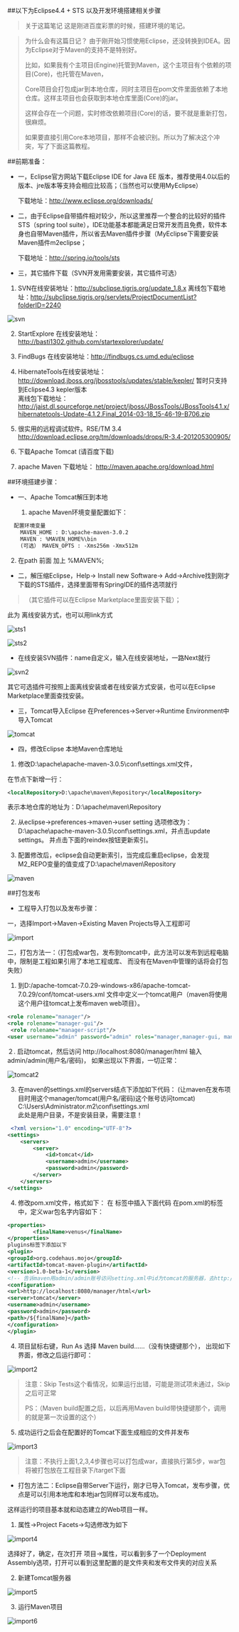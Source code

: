 ##以下为Eclipse4.4 + STS 以及开发环境搭建相关步骤

>关于这篇笔记
> 这是刚进百度彩票的时候，搭建环境的笔记。


> 为什么会有这篇日记？
> 由于刚开始习惯使用Eclipse，还没转换到IDEA。因为Eclipse对于Maven的支持不是特别好。
>
> 比如，如果我有个主项目(Engine)托管到Maven，这个主项目有个依赖的项目(Core)，也托管在Maven，
>
> Core项目会打包成jar到本地仓库，同时主项目在pom文件里面依赖了本地仓库。这样主项目也会获取到本地仓库里面(Core)的jar。
>
> 这样会存在一个问题，实时修改依赖项目(Core)的话，要不就是重新打包，很麻烦。
>
> 如果要直接引用Core本地项目，那样不会被识别。所以为了解决这个冲突，写了下面这篇教程。


##前期准备：

- 一，Eclipse官方网站下载Eclipse IDE for Java EE 版本，推荐使用4.0以后的版本、jre版本等支持会相应比较高；（当然也可以使用MyEclipse）

  下载地址：http://www.eclipse.org/downloads/

- 二，由于Eclipse自带插件相对较少，所以这里推荐一个整合的比较好的插件STS（spring tool suite），IDE功能基本都能满足日常开发而且免费，软件本身也自带Maven插件，所以省去Maven插件步骤（MyEclipse下需要安装Maven插件m2eclipse；


  下载地址：http://spring.io/tools/sts

- 三，其它插件下载（SVN开发用需要安装，其它插件可选）

1. SVN在线安装地址：http://subclipse.tigris.org/update_1.8.x
  离线包下载地址：http://subclipse.tigris.org/servlets/ProjectDocumentList?folderID=2240

  ![svn](https://github.com/ericzuobin/notes/blob/master/pic/eclipse/1.png)

2. StartExplore  在线安装地址：   http://basti1302.github.com/startexplorer/update/
3. FindBugs 在线安装地址：http://findbugs.cs.umd.edu/eclipse
4. HibernateTools在线安装地址：http://download.jboss.org/jbosstools/updates/stable/kepler/                           暂时只支持到Eclipse4.3 kepler版本   
离线包下载地址：http://jaist.dl.sourceforge.net/project/jboss/JBossTools/JBossTools4.1.x/hibernatetools-Update-4.1.2.Final_2014-03-18_15-46-19-B706.zip

5. 很实用的远程调试软件。RSE/TM 3.4 http://download.eclipse.org/tm/downloads/drops/R-3.4-201205300905/

6. 下载Apache Tomcat (请百度下载)          
7. apache Maven 下载地址： http://maven.apache.org/download.html

##环境搭建步骤：

- 一、Apache Tomcat解压到本地

  1. apache Maven环境变量配置如下：

~~~xml
  配置环境变量
    MAVEN_HOME : D:\apache-maven-3.0.2
    MAVEN : %MAVEN_HOME%\bin
    (可选） MAVEN_OPTS : -Xms256m -Xmx512m
~~~

  2. 在path 前面 加上 %MAVEN%;

- 二，解压缩Eclipse，Help-> Install new Software->  Add->Archive找到刚才下载的STS插件，选择里面带有SpringIDE的插件选项就行

> （其它插件可以在Eclipse Marketplace里面安装下载）；                           

  此为 离线安装方式，也可以用link方式

![sts1](https://github.com/ericzuobin/notes/blob/master/pic/eclipse/2.png)

![sts2](https://github.com/ericzuobin/notes/blob/master/pic/eclipse/3.png)


- 在线安装SVN插件：name自定义，输入在线安装地址，一路Next就行

![svn2](https://github.com/ericzuobin/notes/blob/master/pic/eclipse/4.png)

其它可选插件可按照上面离线安装或者在线安装方式安装，也可以在Eclipse Marketplace里面查找安装。

- 三，Tomcat导入Eclipse
在Preferences->Server->Runtime Environment中导入Tomcat

![tomcat](https://github.com/ericzuobin/notes/blob/master/pic/eclipse/5.png)

- 四，修改Eclipse 本地Maven仓库地址

1. 修改D:\apache\apache-maven-3.0.5\conf\settings.xml文件，

在<localRepository>节点下新增一行：

~~~xml
<localRepository>D:\apache\maven\Repository</localRepository>
~~~

表示本地仓库的地址为：D:\apache\maven\Repository

2. 从eclipse->preferences->maven->user setting 选项修改为：
  D:\apache\apache-maven-3.0.5\conf\settings.xml，并点击update settings。
  并点击下面的reindex按钮更新索引。

3. 配置修改后，eclipse会自动更新索引，当完成后重启eclipse，会发现M2_REPO变量的值变成了D:\apache\maven\Repository

![maven](https://github.com/ericzuobin/notes/blob/master/pic/eclipse/6.png)

##打包发布

- 工程导入打包以及发布步骤：


一，选择Import->Maven->Existing Maven Projects导入工程即可

![import](https://github.com/ericzuobin/notes/blob/master/pic/eclipse/7.png)

二，打包方法一：（打包成war包，发布到tomcat中，此方法可以发布到远程电脑中，限制是工程如果引用了本地工程或库、
而没有在Maven中管理的话将会打包失败）

1. 到D:/apache-tomcat-7.0.29-windows-x86/apache-tomcat-7.0.29/conf/tomcat-users.xml
  文件中定义一个tomcat用户（maven将使用这个用户往tomcat上发布maven web项目）。

~~~xml
<role rolename="manager"/>
<role rolename="manager-gui"/>
 <role rolename="manager-script"/>
<user username="admin" password="admin" roles="manager,manager-gui, manager-script"/>
~~~

２. 启动tomcat，然后访问 http://localhost:8080/manager/html
  输入admin/admin(用户名/密码)， 如果出现以下界面，一切正常：

![tomcat2](https://github.com/ericzuobin/notes/blob/master/pic/eclipse/8.jpg)

3. 在maven的settings.xml的servers结点下添加如下代码：
  (让maven在发布项目时用这个manager/tomcat(用户名/密码)这个账号访问tomcat)
  C:\Users\Administrator\.m2\conf\settings.xml           
  此处是用户目录，不是安装目录，需要注意！

~~~xml
 <?xml version="1.0" encoding="UTF-8"?>
<settings>
    <servers>
        <server>
            <id>tomcat</id>
            <username>admin</username>
            <password>admin</password>
        </server>
    </servers>
</settings>
~~~

4. 修改pom.xml文件，格式如下：
  在<build> 标签中插入下面代码
  在pom.xml的<properties>标签中，定义war包名字内容如下：

~~~xml
<properties>
		<finalName>venus</finalName>
</properties>
plugins标签下添加以下
<plugin>
<groupId>org.codehaus.mojo</groupId>
<artifactId>tomcat-maven-plugin</artifactId>
<version>1.0-beta-1</version>
<!-- 告诉maven用admin/admin账号访问setting.xml中id为tomcat的服务器，去http://localhost:8080/manager/html这个地址发布我的项目 -->
<configuration>
<url>http://localhost:8080/manager/html</url>
<server>tomcat</server>
<username>admin</username>
<password>admin</password>
<path>/${finalName}</path>  
</configuration>
</plugin>
~~~

4. 项目鼠标右键，Run As 选择 Maven build......（没有快捷键那个），
  出现如下界面，修改之后运行即可：

  ![import2](https://github.com/ericzuobin/notes/blob/master/pic/eclipse/9.png)


> 注意：Skip Tests这个看情况，如果运行出错，可能是测试项未通过，Skip之后可正常
>
> PS：（Maven build配置之后，以后再用Maven build带快捷键那个，调用的就是第一次设置的这个）


5. 成功运行之后会在配置好的Tomcat下面生成相应的文件并发布

![import3](https://github.com/ericzuobin/notes/blob/master/pic/eclipse/10.png)


> 注意：不执行上面1,2,3,4步骤也可以打包成war，直接执行第5步，war包将被打包放在工程目录下/target下面

- 打包方法二：Eclipse自带Server下运行，刚才已导入Tomcat，发布步骤，优点是可以引用本地库和本地jar包同样可以发布成功。


这样运行的项目基本就和动态建立的Web项目一样。

1. 属性->Project Facets->勾选修改为如下

![import4](https://github.com/ericzuobin/notes/blob/master/pic/eclipse/11.png)


选择好了，确定，在次打开 项目->属性，可以看到多了一个Deployment Assembly选项，打开可以看到这里配置的是文件夹和发布文件夹的对应关系

2. 新建Tomcat服务器

![import5](https://github.com/ericzuobin/notes/blob/master/pic/eclipse/12.png)


3. 运行Maven项目

![import6](https://github.com/ericzuobin/notes/blob/master/pic/eclipse/13.bmp)
